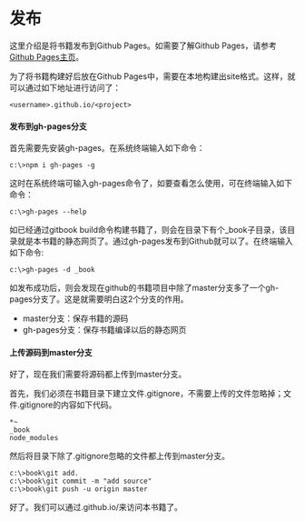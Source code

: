 # 发布

这里介绍是将书籍发布到Github Pages。如需要了解Github Pages，请参考[Github Pages主页](https://pages.github.com/)。

为了将书籍构建好后放在Github Pages中，需要在本地构建出site格式。这样，就可以通过如下地址进行访问了：

~~~
<username>.github.io/<project>
~~~

#### 发布到gh-pages分支

首先需要先安装gh-pages。在系统终端输入如下命令：

```
c:\>npm i gh-pages -g
```

这时在系统终端可输入gh-pages命令了，如要查看怎么使用，可在终端输入如下命令：

```
c:\>gh-pages --help
```

如已经通过gitbook build命令构建书籍了，则会在目录下有个_book子目录，该目录就是本书籍的静态网页了。通过gh-pages发布到Github就可以了。在终端输入如下命令:

```
c:\>gh-pages -d _book
```

如发布成功后，则会发现在github的书籍项目中除了master分支多了一个gh-pages分支了。这是就需要明白这2个分支的作用。

- master分支：保存书籍的源码
- gh-pages分支：保存书籍编译以后的静态网页

#### 上传源码到master分支

好了，现在我们需要将源码都上传到master分支。

首先，我们必须在书籍目录下建立文件.gitignore，不需要上传的文件忽略掉；文件.gitignore的内容如下代码。

~~~
*~
_book
node_modules
~~~

然后将目录下除了.gitignore忽略的文件都上传到master分支。

~~~
c:\>book\git add.
c:\>book\git commit -m "add source"
c:\>book\git push -u origin master
~~~

好了。我们可以通过<username>.github.io/<project>来访问本书籍了。

